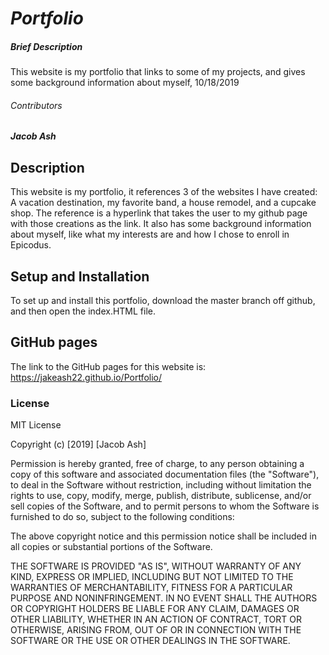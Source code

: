 # _**Portfolio**_

##### Brief Description
This website is my portfolio that links to some of my projects, and gives some background information about myself, 10/18/2019

###### Contributors
_**Jacob Ash**_

## Description
This website is my portfolio, it references 3 of the websites I have created: A vacation destination, my favorite band, a house remodel, and a cupcake shop.  The reference is a hyperlink that takes the user to my github page with those creations as the link.  It also has some background information about myself, like what my interests are and how I chose to enroll in Epicodus.

## Setup and Installation
To set up and install this portfolio, download the master branch off github, and then open the index.HTML file.

## GitHub pages

The link to the GitHub pages for this website is: https://jakeash22.github.io/Portfolio/

### License
MIT License

Copyright (c) [2019] [Jacob Ash]

Permission is hereby granted, free of charge, to any person obtaining a copy
of this software and associated documentation files (the "Software"), to deal
in the Software without restriction, including without limitation the rights
to use, copy, modify, merge, publish, distribute, sublicense, and/or sell
copies of the Software, and to permit persons to whom the Software is
furnished to do so, subject to the following conditions:

The above copyright notice and this permission notice shall be included in all
copies or substantial portions of the Software.

THE SOFTWARE IS PROVIDED "AS IS", WITHOUT WARRANTY OF ANY KIND, EXPRESS OR
IMPLIED, INCLUDING BUT NOT LIMITED TO THE WARRANTIES OF MERCHANTABILITY,
FITNESS FOR A PARTICULAR PURPOSE AND NONINFRINGEMENT. IN NO EVENT SHALL THE
AUTHORS OR COPYRIGHT HOLDERS BE LIABLE FOR ANY CLAIM, DAMAGES OR OTHER
LIABILITY, WHETHER IN AN ACTION OF CONTRACT, TORT OR OTHERWISE, ARISING FROM,
OUT OF OR IN CONNECTION WITH THE SOFTWARE OR THE USE OR OTHER DEALINGS IN THE
SOFTWARE.
